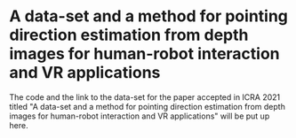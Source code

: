 # A data-set and a method for pointing direction estimation from depth images for human-robot interaction and VR applications 
The code and the link to the data-set for the paper accepted in ICRA 2021 titled "A data-set and a method for pointing direction estimation from depth images for human-robot interaction and VR applications" will be put up here.
